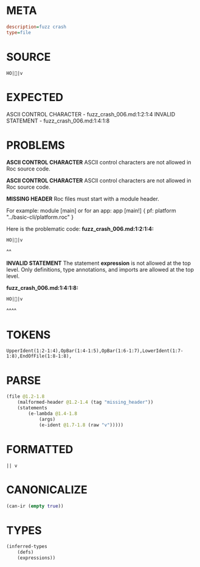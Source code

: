 # META
~~~ini
description=fuzz crash
type=file
~~~
# SOURCE
~~~roc
 HO||v
~~~
# EXPECTED
ASCII CONTROL CHARACTER - fuzz_crash_006.md:1:2:1:4
INVALID STATEMENT - fuzz_crash_006.md:1:4:1:8
# PROBLEMS
**ASCII CONTROL CHARACTER**
ASCII control characters are not allowed in Roc source code.

**ASCII CONTROL CHARACTER**
ASCII control characters are not allowed in Roc source code.

**MISSING HEADER**
Roc files must start with a module header.

For example:
        module [main]
or for an app:
        app [main!] { pf: platform "../basic-cli/platform.roc" }

Here is the problematic code:
**fuzz_crash_006.md:1:2:1:4:**
```roc
 HO||v
```
 ^^


**INVALID STATEMENT**
The statement **expression** is not allowed at the top level.
Only definitions, type annotations, and imports are allowed at the top level.

**fuzz_crash_006.md:1:4:1:8:**
```roc
 HO||v
```
   ^^^^


# TOKENS
~~~zig
UpperIdent(1:2-1:4),OpBar(1:4-1:5),OpBar(1:6-1:7),LowerIdent(1:7-1:8),EndOfFile(1:8-1:8),
~~~
# PARSE
~~~clojure
(file @1.2-1.8
	(malformed-header @1.2-1.4 (tag "missing_header"))
	(statements
		(e-lambda @1.4-1.8
			(args)
			(e-ident @1.7-1.8 (raw "v")))))
~~~
# FORMATTED
~~~roc
|| v
~~~
# CANONICALIZE
~~~clojure
(can-ir (empty true))
~~~
# TYPES
~~~clojure
(inferred-types
	(defs)
	(expressions))
~~~
